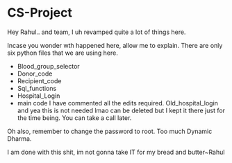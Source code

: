 # CS-Project

Hey Rahul.. and team, I uh revamped quite a lot of things here.

Incase you wonder wth happened here, allow me to explain.
There are only six python files that we are using here.
- Blood_group_selector
- Donor_code
- Recipient_code
- Sql_functions
- Hospital_Login
- main code
I have commented all the edits required. 
Old_hospital_login and yea this is not needed lmao can be deleted but I kept it there just for the time being. You can take a call later.

Oh also, remember to change the password to root. Too much Dynamic Dharma. 


I am done with this shit, im not gonna take IT for my bread and butter~Rahul
